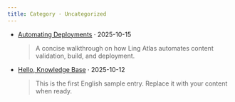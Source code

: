 ```yaml
---
title: Category · Uncategorized
---
```


- [Automating Deployments](/en/content/automation/) · 2025-10-15
  > A concise walkthrough on how Ling Atlas automates content validation, build, and deployment.

- [Hello, Knowledge Base](/en/content/hello-world/) · 2025-10-12
  > This is the first English sample entry. Replace it with your content when ready.
